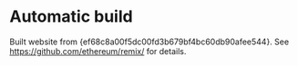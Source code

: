 # Automatic build
Built website from {ef68c8a00f5dc00fd3b679bf4bc60db90afee544}. See https://github.com/ethereum/remix/ for details.

